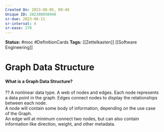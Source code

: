 ```yaml
---
Created On: 2023-08-05, 09:48
Unique ID: 202308050948
sr-due: 2023-08-11
sr-interval: 4
sr-ease: 270
---
```

**Status:** #moc  #DefinitionCards 
**Tags:** [[Zettelkasten]] [[Software Engineering]]

# Graph Data Structure 
#### What is a Graph Data Structure?
??
A nonlinear data type.
A web of nodes and edges. Each node represents a data point in the graph. Edges connect nodes to display the relationships between each node.   
A node will contain some body of information, depending on the use case of the Graph.          
An edge will at minimum connect two nodes, but can also contain information like direction, weight, and other metadata.
<!--SR:!2023-09-01,11,250!2023-08-31,10,250-->





